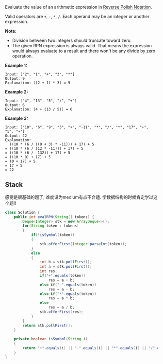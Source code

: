 Evaluate the value of an arithmetic expression in [Reverse Polish Notation](http://en.wikipedia.org/wiki/Reverse_Polish_notation).

Valid operators are `+`, `-`, `*`, `/`. Each operand may be an integer or another expression.

**Note:**

- Division between two integers should truncate toward zero.
- The given RPN expression is always valid. That means the expression would always evaluate to a result and there won't be any divide by zero operation.

**Example 1:**

```
Input: ["2", "1", "+", "3", "*"]
Output: 9
Explanation: ((2 + 1) * 3) = 9
```

**Example 2:**

```
Input: ["4", "13", "5", "/", "+"]
Output: 6
Explanation: (4 + (13 / 5)) = 6
```

**Example 3:**

```
Input: ["10", "6", "9", "3", "+", "-11", "*", "/", "*", "17", "+", "5", "+"]
Output: 22
Explanation: 
  ((10 * (6 / ((9 + 3) * -11))) + 17) + 5
= ((10 * (6 / (12 * -11))) + 17) + 5
= ((10 * (6 / -132)) + 17) + 5
= ((10 * 0) + 17) + 5
= (0 + 17) + 5
= 17 + 5
= 22
```

## Stack

感觉是很基础的题了, 难度设为medium有点不合适. 学数据结构的时候肯定学过这个题!!

```java
class Solution {
    public int evalRPN(String[] tokens) {
        Deque<Integer> stk = new ArrayDeque<>();
        for(String token : tokens)
        {
            if(!isSymbol(token))
            {
                stk.offerFirst(Integer.parseInt(token));
            }
            else
            {
                int b = stk.pollFirst();
                int a = stk.pollFirst();
                int res;
                if("+".equals(token))
                    res = a + b;
                else if("-".equals(token))
                    res = a - b;
                else if("*".equals(token))
                    res = a * b;
                else
                    res = a / b;
                stk.offerFirst(res);
            }
        }
        return stk.pollFirst();
    }
    
    private boolean isSymbol(String i)
    {
        return "+".equals(i) || "-".equals(i) || "*".equals(i) || "/".equals(i);
    }
}
```

